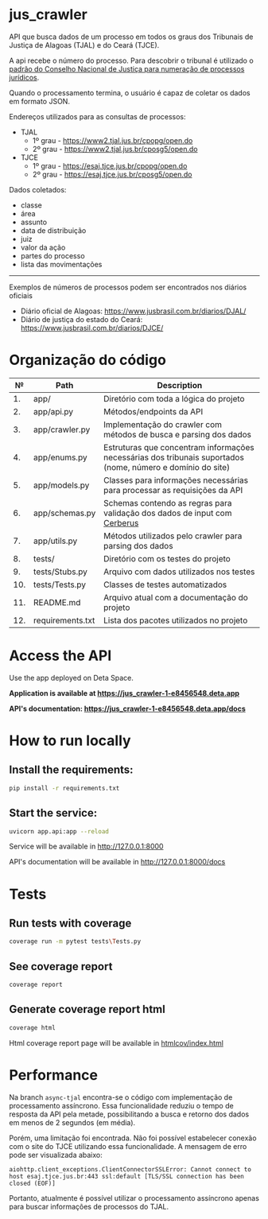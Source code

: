 # jus_crawler
API que busca dados de um processo em todos os graus dos Tribunais de Justiça de Alagoas (TJAL) e do Ceará (TJCE).

A api recebe o número do processo. Para descobrir o tribunal é utilizado o [padrão do Conselho Nacional de Justiça para numeração de processos jurídicos](https://www.cnj.jus.br/programas-e-acoes/numeracao-unica/).

Quando o processamento termina, o usuário é capaz de coletar os dados em formato JSON.

Endereços utilizados para as consultas de processos:
* TJAL
  * 1º grau - https://www2.tjal.jus.br/cpopg/open.do
  * 2º grau - https://www2.tjal.jus.br/cposg5/open.do
* TJCE
  * 1º grau - https://esaj.tjce.jus.br/cpopg/open.do
  * 2º grau - https://esaj.tjce.jus.br/cposg5/open.do

Dados coletados:
* classe 
* área 
* assunto  
* data de distribuição 
* juiz 
* valor da ação
* partes do processo 
* lista das movimentações
---
Exemplos de números de processos podem ser encontrados nos diários oficiais
* Diário oficial de Alagoas: https://www.jusbrasil.com.br/diarios/DJAL/
* Diário de justiça do estado do Ceará: https://www.jusbrasil.com.br/diarios/DJCE/

# Organização do código
| №   | Path             | Description                                                                                                   |
|-----|------------------|---------------------------------------------------------------------------------------------------------------|
| 1.  | app/             | Diretório com toda a lógica do projeto                                                                        |
| 2.  | app/api.py       | Métodos/endpoints da API                                                                                      |
| 3.  | app/crawler.py   | Implementação do crawler com métodos de busca e parsing dos dados                                             |
| 4.  | app/enums.py     | Estruturas que concentram informações necessárias dos tribunais suportados (nome, número e domínio do site)   |
| 5.  | app/models.py    | Classes para informações necessárias para processar as requisições da API                                     |
| 6.  | app/schemas.py   | Schemas contendo as regras para validação dos dados de input com [Cerberus](https://docs.python-cerberus.org) |
| 7.  | app/utils.py     | Métodos utilizados pelo crawler para parsing dos dados                                                        |
| 8.  | tests/           | Diretório com os testes do projeto                                                                            |
| 9.  | tests/Stubs.py   | Arquivo com dados utilizados nos testes                                                                       |
| 10. | tests/Tests.py   | Classes de testes automatizados                                                                               |
| 11. | README.md        | Arquivo atual com a documentação do projeto                                                                   |
| 12. | requirements.txt | Lista dos pacotes utilizados no projeto                                                                       |

# Access the API
Use the app deployed on Deta Space.

**Application is available at https://jus_crawler-1-e8456548.deta.app**

**API's documentation: https://jus_crawler-1-e8456548.deta.app/docs**

# How to run locally

## Install the requirements:
```bash
pip install -r requirements.txt
```
## Start the service:
```bash
uvicorn app.api:app --reload
```
Service will be available in http://127.0.0.1:8000

API's documentation will be available in http://127.0.0.1:8000/docs

# Tests
## Run tests with coverage
```bash
coverage run -m pytest tests\Tests.py
```
## See coverage report
```bash
coverage report
```
## Generate coverage report html
```bash
coverage html
```
Html coverage report page will be available in [htmlcov/index.html](http://localhost:63342/jus_crawler/htmlcov/index.html)

# Performance
Na branch ```async-tjal``` encontra-se o código com implementação de processamento assíncrono. Essa funcionalidade reduziu o tempo de resposta da API pela metade, possibilitando a busca e retorno dos dados em menos de 2 segundos (em média).

Porém, uma limitação foi encontrada. Não foi possível estabelecer conexão com o site do TJCE utilizando essa funcionalidade. A mensagem de erro pode ser visualizada abaixo:
```
aiohttp.client_exceptions.ClientConnectorSSLError: Cannot connect to host esaj.tjce.jus.br:443 ssl:default [TLS/SSL connection has been closed (EOF)]
```
Portanto, atualmente é possível utilizar o processamento assíncrono apenas para buscar informações de processos do TJAL.